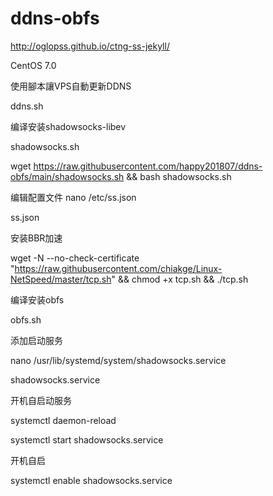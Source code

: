 # ddns-obfs

http://oglopss.github.io/ctng-ss-jekyll/


CentOS 7.0

使用腳本讓VPS自動更新DDNS  

ddns.sh


编译安装shadowsocks-libev

shadowsocks.sh

wget https://raw.githubusercontent.com/happy201807/ddns-obfs/main/shadowsocks.sh && bash shadowsocks.sh


编辑配置文件  nano /etc/ss.json

ss.json


安装BBR加速

wget -N --no-check-certificate "https://raw.githubusercontent.com/chiakge/Linux-NetSpeed/master/tcp.sh" && chmod +x tcp.sh && ./tcp.sh


编译安装obfs

obfs.sh


添加启动服务   

nano /usr/lib/systemd/system/shadowsocks.service

shadowsocks.service


开机自启动服务

systemctl daemon-reload

systemctl start shadowsocks.service

开机自启

systemctl enable shadowsocks.service


